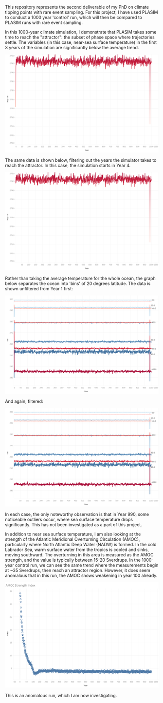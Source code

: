 This repository represents the second deliverable of my PhD on climate tipping points with rare event sampling. For this project, I have used PLASIM to conduct a 1000 year 'control' run, which will then be compared to PLASIM runs with rare event sampling.

In this 1000-year climate simulation, I demonstrate that PLASIM takes some time to reach the "attractor": the subset of phase space where trajectories settle. The variables (in this case, near-sea surface temperature) in the first 3 years of the simulation are significantly below the average trend.
<p>
  <img src="https://github.com/amethystaurora-robo/control_run_analysis/blob/main/sheet_averaged_unfiltered.png">
</p>

The same data is shown below, filtering out the years the simulator takes to reach the attractor. In this case, the simulation starts in Year 4. 

<p>
  <img src="https://github.com/amethystaurora-robo/control_run_analysis/blob/main/sheet_averaged_filtered.png">
</p>

Rather than taking the average temperature for the whole ocean, the graph below separates the ocean into 'bins' of 20 degrees latitude. The data is shown unfiltered from Year 1 first:

<p>
  <img src="https://github.com/amethystaurora-robo/control_run_analysis/blob/main/sheet_latbins_unfiltered.png">
</p>

And again, filtered:

<p>
  <img src="https://github.com/amethystaurora-robo/control_run_analysis/blob/main/sheet_latbins_filtered.png">
</p>

In each case, the only noteworthy observation is that in Year 990, some noticeable outliers occur, where sea surface temperature drops significantly. This has not been investigated as a part of this project.

In addition to near sea surface temperature, I am also looking at the strength of the Atlantic Meridional Overturning Circulation (AMOC), particularly where North Atlantic Deep Water (NADW) is formed. In the cold Labrador Sea, warm surface water from the tropics is cooled and sinks, moving southward. The overturning in this area is measured as the AMOC strength, and the value is typically between 15-20 Sverdrups. In the 1000-year control run, we can see the same trend where the measurements begin at ~35 Sverdrups, then reach an attractor region. However, it does seem anomalous that in this run, the AMOC shows weakening in year 100 already. 

<p>
  <img src="https://github.com/amethystaurora-robo/control_run_analysis/blob/main/AMOC_strength.png">
</p>

This is an anomalous run, which I am now investigating.
